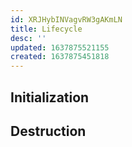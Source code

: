 ```yaml
---
id: XRJHybINVagvRW3gAKmLN
title: Lifecycle
desc: ''
updated: 1637875521155
created: 1637875451818
---
```


## Initialization


## Destruction